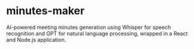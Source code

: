 # minutes-maker
AI-powered meeting minutes generation using Whisper for speech recognition and GPT for natural language processing, wrapped in a React and Node.js application.
